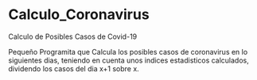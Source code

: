 # Calculo_Coronavirus
Calculo de Posibles Casos de Covid-19

Pequeño Programita que Calcula los posibles casos de coronavirus en lo siguientes dias, teniendo
en cuenta unos indices estadisticos calculados, dividendo los casos del dia x+1 sobre x. 
